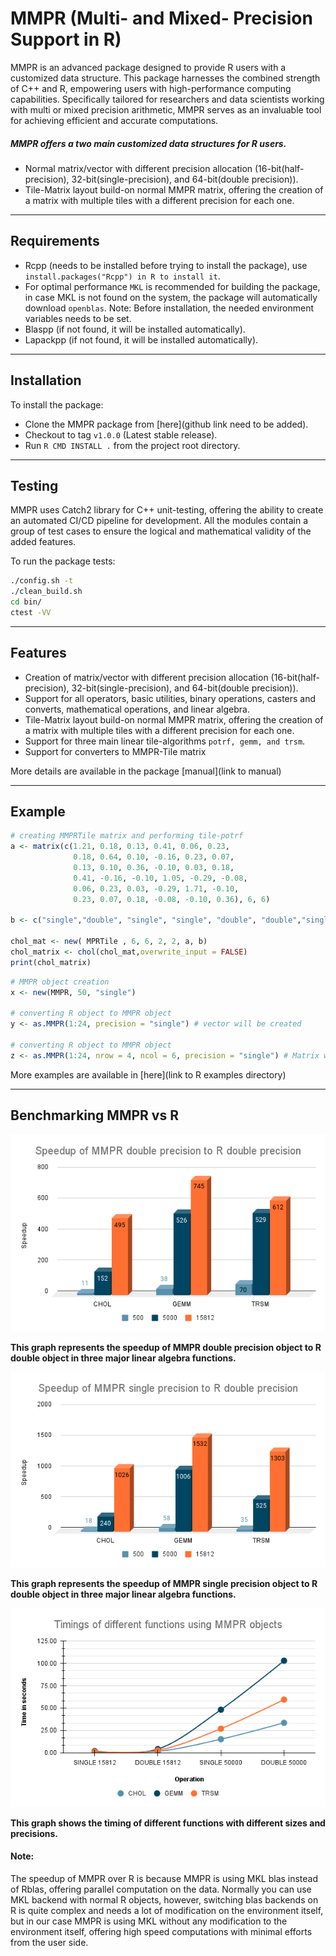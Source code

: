 # MMPR (Multi- and Mixed- Precision Support in R)

MMPR is an advanced package designed to provide R users with a customized data structure.
This package harnesses the combined strength of C++ and R, empowering users with high-performance computing capabilities.
Specifically tailored for researchers and data scientists working with multi or mixed precision arithmetic,
MMPR serves as an invaluable tool for achieving efficient and accurate computations.

##### MMPR offers a two main customized data structures for R users.
- Normal matrix/vector with different precision allocation (16-bit(half-precision), 32-bit(single-precision), and 64-bit(double precision)).
- Tile-Matrix layout build-on normal MMPR matrix, offering the creation of a matrix with multiple tiles with a different precision for each one.
___

## Requirements
- Rcpp (needs to be installed before trying to install the package), use `install.packages("Rcpp") in R to install it`.
- For optimal performance `MKL` is recommended for building the package,
in case MKL is not found on the system, the package will automatically download `openblas`. Note: Before installation, the needed environment variables needs to be set.
- Blaspp (if not found, it will be installed automatically).
- Lapackpp (if not found, it will be installed automatically).

___

## Installation
To install the package:
- Clone the MMPR package from [here](github link need to be added).
- Checkout to tag `v1.0.0` (Latest stable release).
- Run `R CMD INSTALL .` from the project root directory.
___

## Testing
MMPR uses Catch2 library for C++ unit-testing, offering the ability to create an automated CI/CD pipeline for development.
All the modules contain a group of test cases to ensure the logical and mathematical validity of the added features.

To run the package tests:

```bash
./config.sh -t
./clean_build.sh
cd bin/
ctest -VV
```
___

## Features
- Creation of matrix/vector with different precision allocation (16-bit(half-precision), 32-bit(single-precision), and 64-bit(double precision)).
- Support for all operators, basic utilities, binary operations, casters and converts, mathematical operations, and linear algebra.
- Tile-Matrix layout build-on normal MMPR matrix, offering the creation of a matrix with multiple tiles with a different precision for each one.
- Support for three main linear tile-algorithms `potrf, gemm, and trsm`.
- Support for converters to MMPR-Tile matrix

More details are available in the package [manual](link to manual)
___

## Example
```R
# creating MMPRTile matrix and performing tile-potrf
a <- matrix(c(1.21, 0.18, 0.13, 0.41, 0.06, 0.23,
              0.18, 0.64, 0.10, -0.16, 0.23, 0.07,
              0.13, 0.10, 0.36, -0.10, 0.03, 0.18,
              0.41, -0.16, -0.10, 1.05, -0.29, -0.08,
              0.06, 0.23, 0.03, -0.29, 1.71, -0.10,
              0.23, 0.07, 0.18, -0.08, -0.10, 0.36), 6, 6)

b <- c("single","double", "single", "single", "double", "double","single" , "single","double")

chol_mat <- new( MPRTile , 6, 6, 2, 2, a, b)
chol_matrix <- chol(chol_mat,overwrite_input = FALSE)
print(chol_matrix)
```

```R
# MMPR object creation
x <- new(MMPR, 50, "single")

# converting R object to MMPR object
y <- as.MMPR(1:24, precision = "single") # vector will be created

# converting R object to MMPR object
z <- as.MMPR(1:24, nrow = 4, ncol = 6, precision = "single") # Matrix will be created
```

More examples are available in [here](link to R examples directory)
___

## Benchmarking MMPR vs R

![](benchmarks/graphs/Speedup_of_MMPR_double_precision_to_R_double_precision.png)

**This graph represents the speedup of MMPR double precision object to R double object in three major linear algebra functions.**


![](benchmarks/graphs/speedup_single_to_double.png)

**This graph represents the speedup of MMPR single precision object to R double object in three major linear algebra functions.**


![](benchmarks/graphs/Timings_of_different_functions_using_MMPR_objects.png)

**This graph shows the timing of different functions with different sizes and precisions.**

#### Note:
The speedup of MMPR over R is because MMPR is using MKL blas instead of Rblas, offering parallel computation on the data.
Normally you can use MKL backend with normal R objects, however, switching blas backends on R is quite complex and needs a lot of modification on the environment itself,
 but in our case MMPR is using MKL without any modification to the environment itself, offering high speed computations with minimal efforts from the user side.



